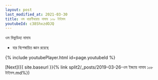 ```yaml
---
layout: post
last_modified_at: 2021-03-30
title: ওম ধারাণীধারায় নামায ১০৮ টাইমস
youtubeId: c38ShxzdOJQ
---
```

 
 
 ওম বিভুডিহা নামায  
 
 -  যার বিশেষায়িত জ্ঞান রয়েছে 
 
  
 
  
 
 
 
 
 
 


{% include youtubePlayer.html id=page.youtubeId %}
 
[Next]({{ site.baseurl }}{% link  split2/_posts/2019-03-26-ওম ইজ্যায় নামায ১০৮ টাইমস.md%})
 
